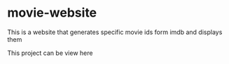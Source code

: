 # movie-website
This is a website that generates specific movie ids form imdb and displays them


This project can be view here 
